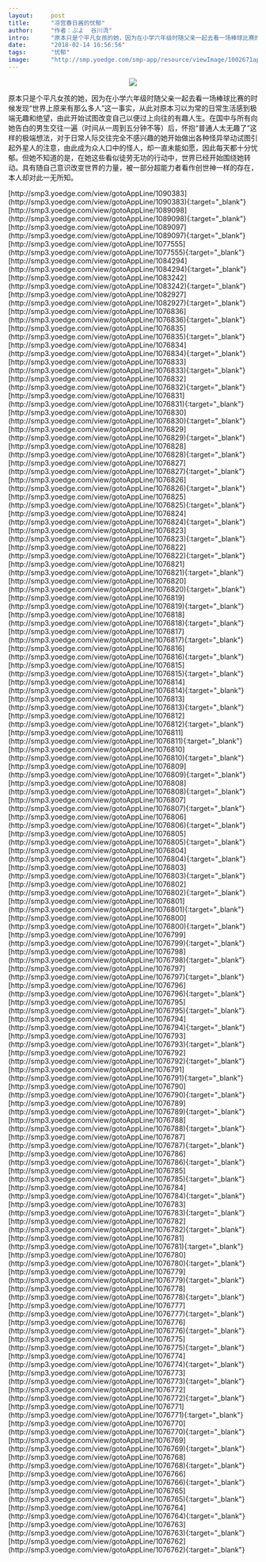 ```yaml
---
layout:     post
title:      "凉宫春日酱的忧郁"
author:     "作者：ぷよ  谷川流"
intro:      "原本只是个平凡女孩的她，因为在小学六年级时随父亲一起去看一场棒球比赛的时候发现“世界上原来有那么多人”这一事实，从此对原本习以为常的日常生活感到极端无趣和绝望，由此开始试图改变自己以便过上向往的有趣人生。在国中与所有向她告白的男生交往一遍（时间从一周到五分钟不等）后，怀抱“普通人太无趣了”这样的极端想法，对于日常人际交往完全不感兴趣的她开始做出各种怪异举动试图引起外星人的注意，由此成为众人口中的怪人，却一直未能如愿，因此每天都十分忧郁。但她不知道的是，在她这些看似徒劳无功的行动中，世界已经开始围绕她转动。具有随自己意识改变世界的力量，被一部分超能力者看作创世神一样的存在，本人却对此一无所知。"
date:       "2018-02-14 16:56:56"
tags:       "忧郁"
image:      "http://smp.yoedge.com/smp-app/resource/viewImage/1002671appline.png"
---
```

<div style="text-align: center">
<p><img src="http://smp.yoedge.com/smp-app/resource/viewImage/1002671appline.png"/></p>
</div>
<p class="post-meta">
<span>原本只是个平凡女孩的她，因为在小学六年级时随父亲一起去看一场棒球比赛的时候发现“世界上原来有那么多人”这一事实，从此对原本习以为常的日常生活感到极端无趣和绝望，由此开始试图改变自己以便过上向往的有趣人生。在国中与所有向她告白的男生交往一遍（时间从一周到五分钟不等）后，怀抱“普通人太无趣了”这样的极端想法，对于日常人际交往完全不感兴趣的她开始做出各种怪异举动试图引起外星人的注意，由此成为众人口中的怪人，却一直未能如愿，因此每天都十分忧郁。但她不知道的是，在她这些看似徒劳无功的行动中，世界已经开始围绕她转动。具有随自己意识改变世界的力量，被一部分超能力者看作创世神一样的存在，本人却对此一无所知。</span>
</p>
[http://smp3.yoedge.com/view/gotoAppLine/1090383](http://smp3.yoedge.com/view/gotoAppLine/1090383){:target="_blank"}
[http://smp3.yoedge.com/view/gotoAppLine/1089098](http://smp3.yoedge.com/view/gotoAppLine/1089098){:target="_blank"}
[http://smp3.yoedge.com/view/gotoAppLine/1089097](http://smp3.yoedge.com/view/gotoAppLine/1089097){:target="_blank"}
[http://smp3.yoedge.com/view/gotoAppLine/1077555](http://smp3.yoedge.com/view/gotoAppLine/1077555){:target="_blank"}
[http://smp3.yoedge.com/view/gotoAppLine/1084294](http://smp3.yoedge.com/view/gotoAppLine/1084294){:target="_blank"}
[http://smp3.yoedge.com/view/gotoAppLine/1083242](http://smp3.yoedge.com/view/gotoAppLine/1083242){:target="_blank"}
[http://smp3.yoedge.com/view/gotoAppLine/1082927](http://smp3.yoedge.com/view/gotoAppLine/1082927){:target="_blank"}
[http://smp3.yoedge.com/view/gotoAppLine/1076836](http://smp3.yoedge.com/view/gotoAppLine/1076836){:target="_blank"}
[http://smp3.yoedge.com/view/gotoAppLine/1076835](http://smp3.yoedge.com/view/gotoAppLine/1076835){:target="_blank"}
[http://smp3.yoedge.com/view/gotoAppLine/1076834](http://smp3.yoedge.com/view/gotoAppLine/1076834){:target="_blank"}
[http://smp3.yoedge.com/view/gotoAppLine/1076833](http://smp3.yoedge.com/view/gotoAppLine/1076833){:target="_blank"}
[http://smp3.yoedge.com/view/gotoAppLine/1076832](http://smp3.yoedge.com/view/gotoAppLine/1076832){:target="_blank"}
[http://smp3.yoedge.com/view/gotoAppLine/1076831](http://smp3.yoedge.com/view/gotoAppLine/1076831){:target="_blank"}
[http://smp3.yoedge.com/view/gotoAppLine/1076830](http://smp3.yoedge.com/view/gotoAppLine/1076830){:target="_blank"}
[http://smp3.yoedge.com/view/gotoAppLine/1076829](http://smp3.yoedge.com/view/gotoAppLine/1076829){:target="_blank"}
[http://smp3.yoedge.com/view/gotoAppLine/1076828](http://smp3.yoedge.com/view/gotoAppLine/1076828){:target="_blank"}
[http://smp3.yoedge.com/view/gotoAppLine/1076827](http://smp3.yoedge.com/view/gotoAppLine/1076827){:target="_blank"}
[http://smp3.yoedge.com/view/gotoAppLine/1076826](http://smp3.yoedge.com/view/gotoAppLine/1076826){:target="_blank"}
[http://smp3.yoedge.com/view/gotoAppLine/1076825](http://smp3.yoedge.com/view/gotoAppLine/1076825){:target="_blank"}
[http://smp3.yoedge.com/view/gotoAppLine/1076824](http://smp3.yoedge.com/view/gotoAppLine/1076824){:target="_blank"}
[http://smp3.yoedge.com/view/gotoAppLine/1076823](http://smp3.yoedge.com/view/gotoAppLine/1076823){:target="_blank"}
[http://smp3.yoedge.com/view/gotoAppLine/1076822](http://smp3.yoedge.com/view/gotoAppLine/1076822){:target="_blank"}
[http://smp3.yoedge.com/view/gotoAppLine/1076821](http://smp3.yoedge.com/view/gotoAppLine/1076821){:target="_blank"}
[http://smp3.yoedge.com/view/gotoAppLine/1076820](http://smp3.yoedge.com/view/gotoAppLine/1076820){:target="_blank"}
[http://smp3.yoedge.com/view/gotoAppLine/1076819](http://smp3.yoedge.com/view/gotoAppLine/1076819){:target="_blank"}
[http://smp3.yoedge.com/view/gotoAppLine/1076818](http://smp3.yoedge.com/view/gotoAppLine/1076818){:target="_blank"}
[http://smp3.yoedge.com/view/gotoAppLine/1076817](http://smp3.yoedge.com/view/gotoAppLine/1076817){:target="_blank"}
[http://smp3.yoedge.com/view/gotoAppLine/1076816](http://smp3.yoedge.com/view/gotoAppLine/1076816){:target="_blank"}
[http://smp3.yoedge.com/view/gotoAppLine/1076815](http://smp3.yoedge.com/view/gotoAppLine/1076815){:target="_blank"}
[http://smp3.yoedge.com/view/gotoAppLine/1076814](http://smp3.yoedge.com/view/gotoAppLine/1076814){:target="_blank"}
[http://smp3.yoedge.com/view/gotoAppLine/1076813](http://smp3.yoedge.com/view/gotoAppLine/1076813){:target="_blank"}
[http://smp3.yoedge.com/view/gotoAppLine/1076812](http://smp3.yoedge.com/view/gotoAppLine/1076812){:target="_blank"}
[http://smp3.yoedge.com/view/gotoAppLine/1076811](http://smp3.yoedge.com/view/gotoAppLine/1076811){:target="_blank"}
[http://smp3.yoedge.com/view/gotoAppLine/1076810](http://smp3.yoedge.com/view/gotoAppLine/1076810){:target="_blank"}
[http://smp3.yoedge.com/view/gotoAppLine/1076809](http://smp3.yoedge.com/view/gotoAppLine/1076809){:target="_blank"}
[http://smp3.yoedge.com/view/gotoAppLine/1076808](http://smp3.yoedge.com/view/gotoAppLine/1076808){:target="_blank"}
[http://smp3.yoedge.com/view/gotoAppLine/1076807](http://smp3.yoedge.com/view/gotoAppLine/1076807){:target="_blank"}
[http://smp3.yoedge.com/view/gotoAppLine/1076806](http://smp3.yoedge.com/view/gotoAppLine/1076806){:target="_blank"}
[http://smp3.yoedge.com/view/gotoAppLine/1076805](http://smp3.yoedge.com/view/gotoAppLine/1076805){:target="_blank"}
[http://smp3.yoedge.com/view/gotoAppLine/1076804](http://smp3.yoedge.com/view/gotoAppLine/1076804){:target="_blank"}
[http://smp3.yoedge.com/view/gotoAppLine/1076803](http://smp3.yoedge.com/view/gotoAppLine/1076803){:target="_blank"}
[http://smp3.yoedge.com/view/gotoAppLine/1076802](http://smp3.yoedge.com/view/gotoAppLine/1076802){:target="_blank"}
[http://smp3.yoedge.com/view/gotoAppLine/1076801](http://smp3.yoedge.com/view/gotoAppLine/1076801){:target="_blank"}
[http://smp3.yoedge.com/view/gotoAppLine/1076800](http://smp3.yoedge.com/view/gotoAppLine/1076800){:target="_blank"}
[http://smp3.yoedge.com/view/gotoAppLine/1076799](http://smp3.yoedge.com/view/gotoAppLine/1076799){:target="_blank"}
[http://smp3.yoedge.com/view/gotoAppLine/1076798](http://smp3.yoedge.com/view/gotoAppLine/1076798){:target="_blank"}
[http://smp3.yoedge.com/view/gotoAppLine/1076797](http://smp3.yoedge.com/view/gotoAppLine/1076797){:target="_blank"}
[http://smp3.yoedge.com/view/gotoAppLine/1076796](http://smp3.yoedge.com/view/gotoAppLine/1076796){:target="_blank"}
[http://smp3.yoedge.com/view/gotoAppLine/1076795](http://smp3.yoedge.com/view/gotoAppLine/1076795){:target="_blank"}
[http://smp3.yoedge.com/view/gotoAppLine/1076794](http://smp3.yoedge.com/view/gotoAppLine/1076794){:target="_blank"}
[http://smp3.yoedge.com/view/gotoAppLine/1076793](http://smp3.yoedge.com/view/gotoAppLine/1076793){:target="_blank"}
[http://smp3.yoedge.com/view/gotoAppLine/1076792](http://smp3.yoedge.com/view/gotoAppLine/1076792){:target="_blank"}
[http://smp3.yoedge.com/view/gotoAppLine/1076791](http://smp3.yoedge.com/view/gotoAppLine/1076791){:target="_blank"}
[http://smp3.yoedge.com/view/gotoAppLine/1076790](http://smp3.yoedge.com/view/gotoAppLine/1076790){:target="_blank"}
[http://smp3.yoedge.com/view/gotoAppLine/1076789](http://smp3.yoedge.com/view/gotoAppLine/1076789){:target="_blank"}
[http://smp3.yoedge.com/view/gotoAppLine/1076788](http://smp3.yoedge.com/view/gotoAppLine/1076788){:target="_blank"}
[http://smp3.yoedge.com/view/gotoAppLine/1076787](http://smp3.yoedge.com/view/gotoAppLine/1076787){:target="_blank"}
[http://smp3.yoedge.com/view/gotoAppLine/1076786](http://smp3.yoedge.com/view/gotoAppLine/1076786){:target="_blank"}
[http://smp3.yoedge.com/view/gotoAppLine/1076785](http://smp3.yoedge.com/view/gotoAppLine/1076785){:target="_blank"}
[http://smp3.yoedge.com/view/gotoAppLine/1076784](http://smp3.yoedge.com/view/gotoAppLine/1076784){:target="_blank"}
[http://smp3.yoedge.com/view/gotoAppLine/1076783](http://smp3.yoedge.com/view/gotoAppLine/1076783){:target="_blank"}
[http://smp3.yoedge.com/view/gotoAppLine/1076782](http://smp3.yoedge.com/view/gotoAppLine/1076782){:target="_blank"}
[http://smp3.yoedge.com/view/gotoAppLine/1076781](http://smp3.yoedge.com/view/gotoAppLine/1076781){:target="_blank"}
[http://smp3.yoedge.com/view/gotoAppLine/1076780](http://smp3.yoedge.com/view/gotoAppLine/1076780){:target="_blank"}
[http://smp3.yoedge.com/view/gotoAppLine/1076779](http://smp3.yoedge.com/view/gotoAppLine/1076779){:target="_blank"}
[http://smp3.yoedge.com/view/gotoAppLine/1076778](http://smp3.yoedge.com/view/gotoAppLine/1076778){:target="_blank"}
[http://smp3.yoedge.com/view/gotoAppLine/1076777](http://smp3.yoedge.com/view/gotoAppLine/1076777){:target="_blank"}
[http://smp3.yoedge.com/view/gotoAppLine/1076776](http://smp3.yoedge.com/view/gotoAppLine/1076776){:target="_blank"}
[http://smp3.yoedge.com/view/gotoAppLine/1076775](http://smp3.yoedge.com/view/gotoAppLine/1076775){:target="_blank"}
[http://smp3.yoedge.com/view/gotoAppLine/1076774](http://smp3.yoedge.com/view/gotoAppLine/1076774){:target="_blank"}
[http://smp3.yoedge.com/view/gotoAppLine/1076773](http://smp3.yoedge.com/view/gotoAppLine/1076773){:target="_blank"}
[http://smp3.yoedge.com/view/gotoAppLine/1076772](http://smp3.yoedge.com/view/gotoAppLine/1076772){:target="_blank"}
[http://smp3.yoedge.com/view/gotoAppLine/1076771](http://smp3.yoedge.com/view/gotoAppLine/1076771){:target="_blank"}
[http://smp3.yoedge.com/view/gotoAppLine/1076770](http://smp3.yoedge.com/view/gotoAppLine/1076770){:target="_blank"}
[http://smp3.yoedge.com/view/gotoAppLine/1076769](http://smp3.yoedge.com/view/gotoAppLine/1076769){:target="_blank"}
[http://smp3.yoedge.com/view/gotoAppLine/1076768](http://smp3.yoedge.com/view/gotoAppLine/1076768){:target="_blank"}
[http://smp3.yoedge.com/view/gotoAppLine/1076766](http://smp3.yoedge.com/view/gotoAppLine/1076766){:target="_blank"}
[http://smp3.yoedge.com/view/gotoAppLine/1076765](http://smp3.yoedge.com/view/gotoAppLine/1076765){:target="_blank"}
[http://smp3.yoedge.com/view/gotoAppLine/1076764](http://smp3.yoedge.com/view/gotoAppLine/1076764){:target="_blank"}
[http://smp3.yoedge.com/view/gotoAppLine/1076763](http://smp3.yoedge.com/view/gotoAppLine/1076763){:target="_blank"}
[http://smp3.yoedge.com/view/gotoAppLine/1076762](http://smp3.yoedge.com/view/gotoAppLine/1076762){:target="_blank"}


